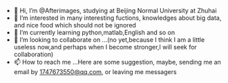 - 👋 Hi, I’m @Afterimages, studying at Beijing Normal University at Zhuhai
- 👀 I’m interested in many interesting fuctions, knowledges about big data, and nice food which should not be ignored
- 🌱 I’m currently learning python,matlab,English and so on
- 💞️ I’m looking to collaborate on ...(no yet,because I think I am a little useless now,and perhaps when I become stronger,I will seek for collaboration)
- 📫 How to reach me ...Here are some suggestion, maybe, sending me an email by 1747673550@qq.com, or leaving me messagers

<!---
Afterimages/Afterimages is a ✨ special ✨ repository because its `README.md` (this file) appears on your GitHub profile.
You can click the Preview link to take a look at your changes.
--->
